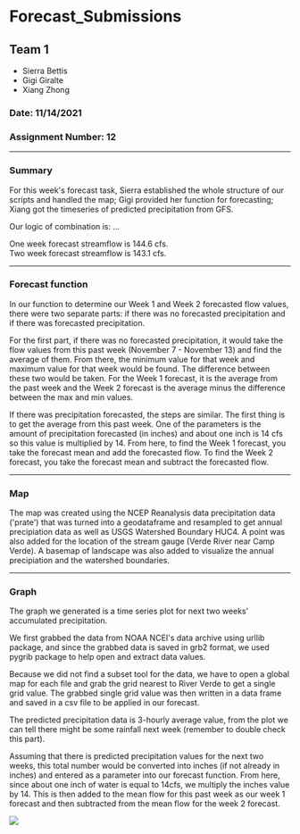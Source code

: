 # Forecast_Submissions

## Team 1
- Sierra Bettis
- Gigi Giralte
- Xiang Zhong

### Date: 11/14/2021

### Assignment Number: 12
____________
### Summary
For this week's forecast task, Sierra established the whole structure of our scripts and handled the map; Gigi provided her function for forecasting; Xiang got the timeseries of predicted precipitation from GFS.

Our logic of combination is: ...

One week forecast streamflow is 144.6 cfs.\
Two week forecast streamflow is 143.1 cfs.

---
### Forecast function
In our function to determine our Week 1 and Week 2 forecasted flow values, there were two separate parts: if there was no forecasted precipitation and if there was forecasted precipitation.

For the first part, if there was no forecasted precipitation, it would take the flow values from this past week (November 7 - November 13) and find the average of them. From there, the minimum value for that week and maximum value for that week would be found. The difference between these two would be taken. For the Week 1 forecast, it is the average from the past week and the Week 2 forecast is the average minus the difference between the max and min values.

If there was precipitation forecasted, the steps are similar. The first thing is to get the average from this past week. One of the parameters is the amount of precipitation forecasted (in inches) and about one inch is 14 cfs so this value is multiplied by 14. From here, to find the Week 1 forecast, you take the forecast mean and add the forecasted flow. To find the Week 2 forecast, you take the forecast mean and subtract the forecasted flow.

---
### Map
The map was created using the NCEP Reanalysis data precipitation data ('prate') that was turned into a geodataframe and resampled to get annual precipiation data as well as USGS Watershed Boundary HUC4. A point was also added for the location of the stream gauge (Verde River near Camp Verde). A basemap of landscape was also added to visualize the annual precipiation and the watershed boundaries.

---
### Graph
The graph we generated is a time series plot for next two weeks' accumulated precipitation.

We first grabbed the data from NOAA NCEI's data archive using urllib package, and since the grabbed data is saved in grb2 format, we used pygrib package to help open and extract data values.

Because we did not find a subset tool for the data, we have to open a global map for each file and grab the grid nearest to River Verde to get a single grid value. The grabbed single grid value was then written in a data frame and saved in a csv file to be applied in our forecast.

The predicted precipitation data is 3-hourly average value, from the plot we can tell there might be some rainfall next week (remember to double check this part).

Assuming that there is predicted precipitation values for the next two weeks, this total number would be converted into inches (if not already in inches) and entered as a parameter into our forecast function. From here, since about one inch of water is equal to 14cfs, we multiply the inches value by 14. This is then added to the mean flow for this past week as our week 1 forecast and then subtracted from the mean flow for the week 2 forecast.


![](assets/README-69b0c05b.png)
